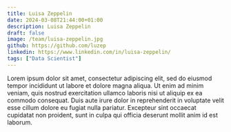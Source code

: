 ```yaml
---
title: Luisa Zeppelin
date: 2024-03-08T21:44:00+01:00
description: Luisa Zeppelin
draft: false
image: /team/luisa-zeppelin.jpg
github: https://github.com/luzep
linkedin: https://www.linkedin.com/in/luisa-zeppelin/
tags: ["Data Scientist"]
---
```


Lorem ipsum dolor sit amet, consectetur adipiscing elit, sed do eiusmod tempor incididunt ut labore et dolore magna aliqua. Ut enim ad minim veniam, quis nostrud exercitation ullamco laboris nisi ut aliquip ex ea commodo consequat. Duis aute irure dolor in reprehenderit in voluptate velit esse cillum dolore eu fugiat nulla pariatur. Excepteur sint occaecat cupidatat non proident, sunt in culpa qui officia deserunt mollit anim id est laborum.
